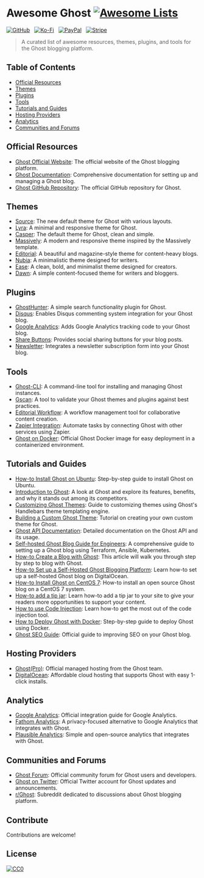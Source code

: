 # Awesome Ghost [![Awesome Lists](https://srv-cdn.himpfen.io/badges/awesome-lists/awesomelists-flat.svg)](https://github.com/brandonhimpfen/awesome)

[![GitHub](https://srv-cdn.himpfen.io/badges/github/github-flat.svg)](https://github.com/sponsors/brandonhimpfen/) &nbsp; [![Ko-Fi](https://srv-cdn.himpfen.io/badges/kofi/kofi-flat.svg)](https://ko-fi.com/brandonhimpfen) &nbsp; [![PayPal](https://srv-cdn.himpfen.io/badges/paypal/paypal-flat.svg)](https://paypal.me/brandonhimpfen) &nbsp; [![Stripe](https://srv-cdn.himpfen.io/badges/stripe/stripe-flat.svg)](https://tinyurl.com/e8ymxdw3)

> A curated list of awesome resources, themes, plugins, and tools for the Ghost blogging platform.

## Table of Contents
- [Official Resources](#official-resources)
- [Themes](#themes)
- [Plugins](#plugins)
- [Tools](#tools)
- [Tutorials and Guides](#tutorials-and-guides)
- [Hosting Providers](#hosting-providers)
- [Analytics](#analytics)
- [Communities and Forums](#communities-and-forums)

## Official Resources

- [Ghost Official Website](https://ghost.org/): The official website of the Ghost blogging platform.
- [Ghost Documentation](https://ghost.org/docs/): Comprehensive documentation for setting up and managing a Ghost blog.
- [Ghost GitHub Repository](https://github.com/TryGhost/Ghost): The official GitHub repository for Ghost.

## Themes

- [Source](https://github.com/TryGhost/Source):  The new default theme for Ghost with various layouts.
- [Lyra](https://github.com/TryGhost/Lyra): A minimal and responsive theme for Ghost.
- [Casper](https://github.com/TryGhost/Casper): The default theme for Ghost, clean and simple.
- [Massively](https://github.com/codebushi/ghost-theme-massively): A modern and responsive theme inspired by the Massively template.
- [Editorial](https://github.com/eddiesigner/ghost-theme-editorial): A beautiful and magazine-style theme for content-heavy blogs.
- [Nubia](https://github.com/dbanksdesign/Nubia): A minimalistic theme designed for writers.
- [Ease](https://github.com/TryGhost/Ease): A clean, bold, and minimalist theme designed for creators.
- [Dawn](https://github.com/TryGhost/Dawn): A simple content-focused theme for writers and bloggers.

## Plugins

- [GhostHunter](https://github.com/jamalneufeld/ghostHunter): A simple search functionality plugin for Ghost.
- [Disqus](https://github.com/TryGhost/Ghost-Disqus): Enables Disqus commenting system integration for your Ghost blog.
- [Google Analytics](https://github.com/TryGhost/Ghost-Google-Analytics): Adds Google Analytics tracking code to your Ghost blog.
- [Share Buttons](https://github.com/TryGhost/Ghost-Share): Provides social sharing buttons for your blog posts.
- [Newsletter](https://github.com/TryGhost/Ghost-Newsletter): Integrates a newsletter subscription form into your Ghost blog.

## Tools

- [Ghost-CLI](https://github.com/TryGhost/Ghost-CLI): A command-line tool for installing and managing Ghost instances.
- [Gscan](https://github.com/TryGhost/gscan): A tool to validate your Ghost themes and plugins against best practices.
- [Editorial Workflow](https://github.com/TryGhost/Ghost-Editorial-Workflow): A workflow management tool for collaborative content creation.
- [Zapier Integration](https://zapier.com/apps/ghost/integrations): Automate tasks by connecting Ghost with other services using Zapier.
- [Ghost on Docker](https://hub.docker.com/_/ghost): Official Ghost Docker image for easy deployment in a containerized environment.

## Tutorials and Guides

- [How-to Install Ghost on Ubuntu](https://ghost.org/docs/install/ubuntu/): Step-by-step guide to install Ghost on Ubuntu.
- [Introduction to Ghost](https://www.himpfen.com/introduction-ghost/): A look at Ghost and explore its features, benefits, and why it stands out among its competitors.
- [Customizing Ghost Themes](https://ghost.org/docs/api/v3/handlebars-themes/): Guide to customizing themes using Ghost's Handlebars theme templating engine.
- [Building a Custom Ghost Theme](https://ghost.org/docs/tutorials/building-a-custom-ghost-theme/): Tutorial on creating your own custom theme for Ghost.
- [Ghost API Documentation](https://ghost.org/docs/api/v3/): Detailed documentation on the Ghost API and its usage.
- [Self-hosted Ghost Blog Guide for Engineers](https://humblethoughts.net/ghost-blog-terraform-ansible-k8s-guide/): A comprehensive guide to setting up a Ghost blog using Terraform, Ansible, Kubernetes.
- [How-to Create a Blog with Ghost](https://www.bettertechtips.com/blogging/ghost/create-blog-with-ghost/): This article will walk you through step by step to blog with Ghost.
- [How-to Set up a Self-Hosted Ghost Blogging Platform](https://codecurated.com/blog/how-to-set-up-a-self-hosted-ghost-blogging-platform/): Learn how-to set up a self-hosted Ghost blog on DigitalOcean.
- [How-to Install Ghost on CentOS 7](https://www.tecmint.com/install-ghost-in-centos-7/): How-to install an open source Ghost blog on a CentOS 7 system.
- [How-to add a tip jar](https://ghost.org/tutorials/tip-jar/): Learn how-to add a tip jar to your site to give your readers more opportunities to support your content.
- [How to use Code Injection](https://ghost.org/tutorials/use-code-injection-in-ghost/): Learn how-to get the most out of the code injection tool.
- [How to Deploy Ghost with Docker](https://docs.ghost.org/install/docker/): Step-by-step guide to deploy Ghost using Docker.
- [Ghost SEO Guide](https://ghost.org/resources/beginners-guide-to-seo/): Official guide to improving SEO on your Ghost blog.
  
## Hosting Providers
- [Ghost(Pro)](https://ghost.org/pricing/): Official managed hosting from the Ghost team.
- [DigitalOcean](https://www.digitalocean.com/products/droplets/): Affordable cloud hosting that supports Ghost with easy 1-click installs.

## Analytics
- [Google Analytics](https://ghost.org/integrations/google/): Official integration guide for Google Analytics.
- [Fathom Analytics](https://usefathom.com/): A privacy-focused alternative to Google Analytics that integrates with Ghost.
- [Plausible Analytics](https://plausible.io/): Simple and open-source analytics that integrates with Ghost.

## Communities and Forums

- [Ghost Forum](https://forum.ghost.org/): Official community forum for Ghost users and developers.
- [Ghost on Twitter](https://twitter.com/Ghost): Official Twitter account for Ghost updates and announcements.
- [r/Ghost](https://www.reddit.com/r/Ghost/): Subreddit dedicated to discussions about Ghost blogging platform.

## Contribute

Contributions are welcome!

## License

[![CC0](https://mirrors.creativecommons.org/presskit/buttons/88x31/svg/by-sa.svg)](http://creativecommons.org/licenses/by-sa/4.0/)
